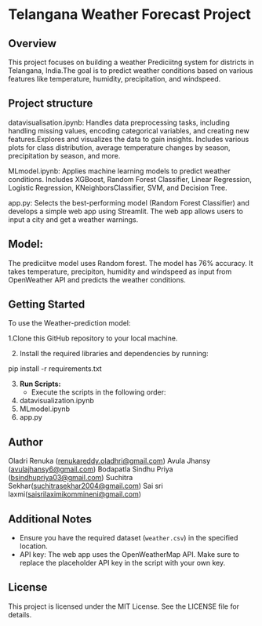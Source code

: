 

# Telangana Weather Forecast Project

## Overview

This project focuses on building a weather Prediciitng system for districts in Telangana, India.The goal is to predict weather conditions based on various features like temperature, humidity, precipitation, and windspeed.

## Project structure
datavisualisation.ipynb: Handles data preprocessing tasks, including handling missing values, encoding categorical variables, and creating new features.Explores and visualizes the data to gain insights. Includes various plots for class distribution, average temperature changes by season, precipitation by season, and more.

MLmodel.ipynb: Applies machine learning models to predict weather conditions. Includes XGBoost, Random Forest Classifier, Linear Regression, Logistic Regression, KNeighborsClassifier, SVM, and Decision Tree.

app.py: Selects the best-performing model (Random Forest Classifier) and develops a simple web app using Streamlit. The web app allows users to input a city and get a weather warnings.


## Model:
  The prediciitve model uses Random forest. The model has 76% accuracy. It takes temperature, precipiton, humidity and windspeed as input from OpenWeather API and predicts the weather conditions. 

## Getting Started
To use the Weather-prediction model:

1.Clone this GitHub repository to your local machine.

2. Install the required libraries and dependencies by running:

pip install -r requirements.txt

3. **Run Scripts:**
   - Execute the scripts in the following order:
1. datavisualization.ipynb
2. MLmodel.ipynb
3. app.py



## Author
Oladri Renuka (renukareddy.oladhri@gmail.com) Avula Jhansy (avulajhansy6@gmail.com) Bodapatla Sindhu Priya (bsindhupriya03@gmail.com) Suchitra Sekhar(suchitrasekhar2004@gmail.com) Sai sri laxmi(saisrilaximikommineni@gmail.com)

## Additional Notes

- Ensure you have the required dataset (`weather.csv`) in the specified location.
- API key: The web app uses the OpenWeatherMap API. Make sure to replace the placeholder API key in the script with your own key.

## License

This project is licensed under the MIT License. See the LICENSE file for details.
